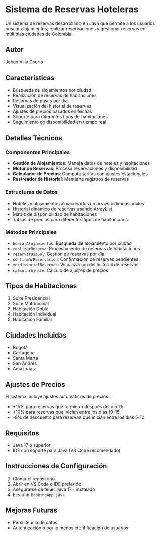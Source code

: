 # Sistema de Reservas Hoteleras

Un sistema de reservas desarrollado en Java que permite a los usuarios buscar alojamientos, realizar reservaciones y gestionar reservas en múltiples ciudades de Colombia.

## Autor
Johan Villa Osorio

## Características

- Búsqueda de alojamientos por ciudad
- Realización de reservas de habitaciones
- Reservas de pases por día
- Visualización del historial de reservas
- Ajustes de precios basados en fechas
- Soporte para diferentes tipos de habitaciones
- Seguimiento de disponibilidad en tiempo real

## Detalles Técnicos

### Componentes Principales

- **Gestión de Alojamientos**: Maneja datos de hoteles y habitaciones
- **Motor de Reservas**: Procesa reservaciones y disponibilidad
- **Calculador de Precios**: Computa tarifas con ajustes estacionales
- **Rastreador de Historial**: Mantiene registros de reservas

### Estructuras de Datos

- Hoteles y alojamientos almacenados en arrays bidimensionales
- Historial dinámico de reservas usando ArrayList
- Matriz de disponibilidad de habitaciones
- Tablas de precios para diferentes tipos de habitaciones

### Métodos Principales

- `buscarAlojamientos`: Búsqueda de alojamiento por ciudad
- `realizarReserva`: Procesamiento de reservas de habitaciones
- `reservarDiaSol`: Gestión de reservas por día
- `confirmarReservacion`: Confirmación de reservas pendientes
- `verHistorialReservas`: Visualización del historial de reservas
- `calcularAjuste`: Cálculo de ajustes de precios

## Tipos de Habitaciones

1. Suite Presidencial
2. Suite Matrimonial
3. Habitación Doble
4. Habitación Individual
5. Habitación Familiar

## Ciudades Incluidas

- Bogotá
- Cartagena
- Santa Marta
- San Andrés
- Amazonas

## Ajustes de Precios

El sistema incluye ajustes automáticos de precios:

- +15% para reservas que terminan después del día 25
- +10% para reservas que inician entre los días 10-15
- -8% de descuento para reservas que inician entre los días 5-10

## Requisitos

- Java 17 o superior
- IDE con soporte para Java (VS Code recomendado)

## Instrucciones de Configuración

1. Clonar el repositorio
2. Abrir en VS Code o IDE preferido
3. Asegurarse de tener Java 17+ instalado
4. Ejecutar `BookingApp.java`

## Mejoras Futuras

- Persistencia de datos
- Autenticación o por lo menos identificación de usuarios

